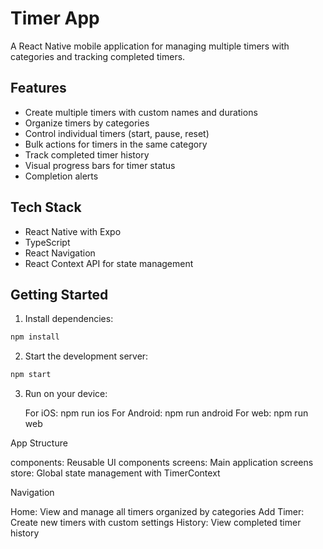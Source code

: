 # Timer App

A React Native mobile application for managing multiple timers with categories and tracking completed timers.

## Features

- Create multiple timers with custom names and durations
- Organize timers by categories
- Control individual timers (start, pause, reset)
- Bulk actions for timers in the same category
- Track completed timer history
- Visual progress bars for timer status
- Completion alerts

## Tech Stack

- React Native with Expo
- TypeScript
- React Navigation
- React Context API for state management

## Getting Started

1. Install dependencies:

```sh
npm install
```

2. Start the development server:

```sh
npm start
```

3.  Run on your device:

    For iOS: npm run ios
    For Android: npm run android
    For web: npm run web

App Structure

components: Reusable UI components
screens: Main application screens
store: Global state management with TimerContext

Navigation

Home: View and manage all timers organized by categories
Add Timer: Create new timers with custom settings
History: View completed timer history
